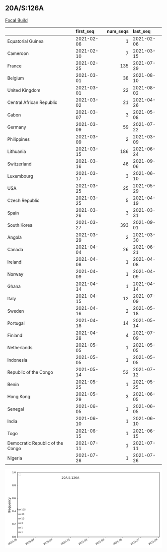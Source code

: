 

## 20A/S:126A
[Focal Build](https://nextstrain.org/groups/neherlab/ncov/20A.S.126A)

|                                  | first_seq   |   num_seqs | last_seq   |
|:---------------------------------|:------------|-----------:|:-----------|
| Equatorial Guinea                | 2021-02-06  |          1 | 2021-02-06 |
| Cameroon                         | 2021-02-10  |          7 | 2021-03-15 |
| France                           | 2021-02-25  |        135 | 2021-07-29 |
| Belgium                          | 2021-03-01  |         38 | 2021-08-10 |
| United Kingdom                   | 2021-03-01  |         22 | 2021-08-02 |
| Central African Republic         | 2021-03-02  |         21 | 2021-04-26 |
| Gabon                            | 2021-03-07  |          3 | 2021-05-08 |
| Germany                          | 2021-03-09  |         59 | 2021-07-22 |
| Philippines                      | 2021-03-09  |          2 | 2021-03-09 |
| Lithuania                        | 2021-03-15  |        186 | 2021-06-24 |
| Switzerland                      | 2021-03-16  |         46 | 2021-09-06 |
| Luxembourg                       | 2021-03-17  |          3 | 2021-06-10 |
| USA                              | 2021-03-25  |         25 | 2021-05-29 |
| Czech Republic                   | 2021-03-25  |          5 | 2021-04-19 |
| Spain                            | 2021-03-26  |          3 | 2021-03-31 |
| South Korea                      | 2021-03-27  |        393 | 2021-09-01 |
| Angola                           | 2021-03-29  |          2 | 2021-03-30 |
| Canada                           | 2021-04-04  |         26 | 2021-06-21 |
| Ireland                          | 2021-04-08  |          1 | 2021-04-08 |
| Norway                           | 2021-04-09  |          1 | 2021-04-09 |
| Ghana                            | 2021-04-14  |          1 | 2021-04-14 |
| Italy                            | 2021-04-15  |         12 | 2021-07-09 |
| Sweden                           | 2021-04-16  |          2 | 2021-05-18 |
| Portugal                         | 2021-04-18  |         14 | 2021-05-14 |
| Finland                          | 2021-04-28  |          4 | 2021-07-09 |
| Netherlands                      | 2021-05-05  |          1 | 2021-05-05 |
| Indonesia                        | 2021-05-05  |          1 | 2021-05-05 |
| Republic of the Congo            | 2021-05-14  |         52 | 2021-07-12 |
| Benin                            | 2021-05-25  |          1 | 2021-05-25 |
| Hong Kong                        | 2021-05-29  |          3 | 2021-06-05 |
| Senegal                          | 2021-06-05  |          1 | 2021-06-05 |
| India                            | 2021-06-10  |          1 | 2021-06-10 |
| Togo                             | 2021-06-15  |          1 | 2021-06-15 |
| Democratic Republic of the Congo | 2021-07-11  |          1 | 2021-07-11 |
| Nigeria                          | 2021-07-26  |          1 | 2021-07-26 |

![Overall trends 20A.S.126A](/overall_trends_figures/overall_trends_20A.S.126A.png)